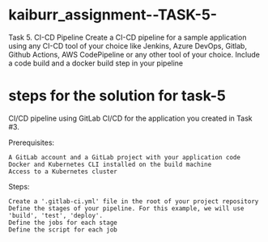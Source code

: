 # kaiburr_assignment--TASK-5-
Task 5. CI-CD Pipeline
Create a CI-CD pipeline for a sample application using any CI-CD tool of your choice like
Jenkins, Azure DevOps, Gitlab, Github Actions, AWS CodePipeline or any other tool of your
choice. Include a code build and a docker build step in your pipeline

# steps for the solution for task-5
CI/CD pipeline using GitLab CI/CD for the application you created in Task #3.

Prerequisites:

    A GitLab account and a GitLab project with your application code
    Docker and Kubernetes CLI installed on the build machine
    Access to a Kubernetes cluster

Steps:

    Create a '.gitlab-ci.yml' file in the root of your project repository
    Define the stages of your pipeline. For this example, we will use 'build', 'test', 'deploy'.
    Define the jobs for each stage
    Define the script for each job
